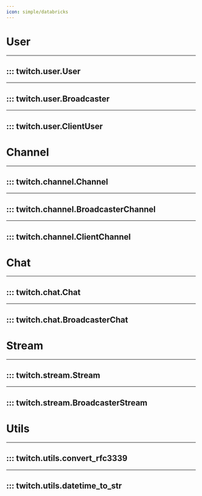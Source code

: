 ```yaml
---
icon: simple/databricks
---
```


# User
___
## ::: twitch.user.User
---
## ::: twitch.user.Broadcaster
---
## ::: twitch.user.ClientUser

# Channel
___
## ::: twitch.channel.Channel
---
## ::: twitch.channel.BroadcasterChannel
---
## ::: twitch.channel.ClientChannel


# Chat
___
## ::: twitch.chat.Chat
---
## ::: twitch.chat.BroadcasterChat


# Stream
___
## ::: twitch.stream.Stream
---
## ::: twitch.stream.BroadcasterStream


# Utils
___
## ::: twitch.utils.convert_rfc3339
---
## ::: twitch.utils.datetime_to_str
